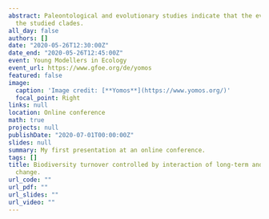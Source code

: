 ```yaml
---
abstract: Paleontological and evolutionary studies indicate that the evolutionary history of taxa is important for predicting their fate when facing climate-related stresses. However, neither of these approaches cover the direction of temperature changes through time and their interactions. We show that taxa are particularly sensitive to same-directional temperature change over geologic time scales. Short-term temperature change adding to a long-term trend in the same direction (cooling-cooling, warming-warming) significantly increases extinction and origination probability for the majority of
  the studied clades.
all_day: false
authors: []
date: "2020-05-26T12:30:00Z"
date_end: "2020-05-26T12:45:00Z"
event: Young Modellers in Ecology
event_url: https://www.gfoe.org/de/yomos
featured: false
image:
  caption: 'Image credit: [**Yomos**](https://www.yomos.org/)'
  focal_point: Right
links: null
location: Online conference
math: true
projects: null
publishDate: "2020-07-01T00:00:00Z"
slides: null
summary: My first presentation at an online conference.
tags: []
title: Biodiversity turnover controlled by interaction of long-term and short-term climate
  change.
url_code: ""
url_pdf: ""
url_slides: ""
url_video: ""
---
```



